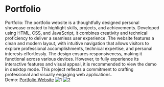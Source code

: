 # Portfolio
Portfolio:
The portfolio website is a thoughtfully designed personal showcase created to highlight skills, projects, and achievements. Developed using HTML, CSS, and JavaScript, it combines creativity and technical proficiency to deliver a seamless user experience. The website features a clean and modern layout, with intuitive navigation that allows visitors to explore professional accomplishments, technical expertise, and personal interests effortlessly. The design ensures responsiveness, making it functional across various devices. However, to fully experience its interactive features and visual appeal, it is recommended to view the demo in desktop mode. This project reflects a commitment to crafting professional and visually engaging web applications.  
Demo: [Portfolio Website]([https://golden-rolypoly-865172.netlify.app/](https://golden-rolypoly-865172.netlify.app/)) 
![1](https://github.com/user-attachments/assets/bf58fc1b-7f5e-4dce-8c2f-e202d2127f9e)
![2](https://github.com/user-attachments/assets/66e327c3-f5f5-41fb-aa24-e2cbe28b7e15)


